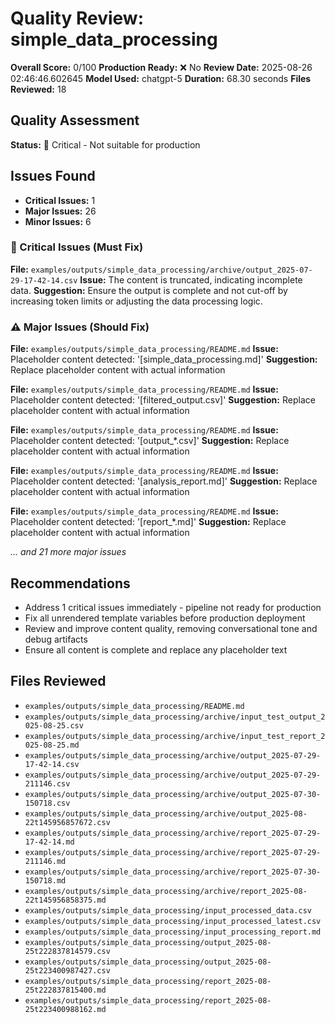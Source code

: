# Quality Review: simple_data_processing

**Overall Score:** 0/100
**Production Ready:** ❌ No
**Review Date:** 2025-08-26 02:46:46.602645
**Model Used:** chatgpt-5
**Duration:** 68.30 seconds
**Files Reviewed:** 18

## Quality Assessment

**Status:** 🚫 Critical - Not suitable for production

## Issues Found

- **Critical Issues:** 1
- **Major Issues:** 26
- **Minor Issues:** 6

### 🚨 Critical Issues (Must Fix)

**File:** `examples/outputs/simple_data_processing/archive/output_2025-07-29-17-42-14.csv`
**Issue:** The content is truncated, indicating incomplete data.
**Suggestion:** Ensure the output is complete and not cut-off by increasing token limits or adjusting the data processing logic.

### ⚠️ Major Issues (Should Fix)

**File:** `examples/outputs/simple_data_processing/README.md`
**Issue:** Placeholder content detected: '[simple_data_processing.md]'
**Suggestion:** Replace placeholder content with actual information

**File:** `examples/outputs/simple_data_processing/README.md`
**Issue:** Placeholder content detected: '[filtered_output.csv]'
**Suggestion:** Replace placeholder content with actual information

**File:** `examples/outputs/simple_data_processing/README.md`
**Issue:** Placeholder content detected: '[output_*.csv]'
**Suggestion:** Replace placeholder content with actual information

**File:** `examples/outputs/simple_data_processing/README.md`
**Issue:** Placeholder content detected: '[analysis_report.md]'
**Suggestion:** Replace placeholder content with actual information

**File:** `examples/outputs/simple_data_processing/README.md`
**Issue:** Placeholder content detected: '[report_*.md]'
**Suggestion:** Replace placeholder content with actual information

*... and 21 more major issues*

## Recommendations

- Address 1 critical issues immediately - pipeline not ready for production
- Fix all unrendered template variables before production deployment
- Review and improve content quality, removing conversational tone and debug artifacts
- Ensure all content is complete and replace any placeholder text

## Files Reviewed

- `examples/outputs/simple_data_processing/README.md`
- `examples/outputs/simple_data_processing/archive/input_test_output_2025-08-25.csv`
- `examples/outputs/simple_data_processing/archive/input_test_report_2025-08-25.md`
- `examples/outputs/simple_data_processing/archive/output_2025-07-29-17-42-14.csv`
- `examples/outputs/simple_data_processing/archive/output_2025-07-29-211146.csv`
- `examples/outputs/simple_data_processing/archive/output_2025-07-30-150718.csv`
- `examples/outputs/simple_data_processing/archive/output_2025-08-22t145956857672.csv`
- `examples/outputs/simple_data_processing/archive/report_2025-07-29-17-42-14.md`
- `examples/outputs/simple_data_processing/archive/report_2025-07-29-211146.md`
- `examples/outputs/simple_data_processing/archive/report_2025-07-30-150718.md`
- `examples/outputs/simple_data_processing/archive/report_2025-08-22t145956858375.md`
- `examples/outputs/simple_data_processing/input_processed_data.csv`
- `examples/outputs/simple_data_processing/input_processed_latest.csv`
- `examples/outputs/simple_data_processing/input_processing_report.md`
- `examples/outputs/simple_data_processing/output_2025-08-25t222837814579.csv`
- `examples/outputs/simple_data_processing/output_2025-08-25t223400987427.csv`
- `examples/outputs/simple_data_processing/report_2025-08-25t222837815400.md`
- `examples/outputs/simple_data_processing/report_2025-08-25t223400988162.md`